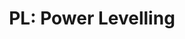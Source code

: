 ---
layout: term
title: 'PL: Power Levelling'
name: pl
description: "Montée rapide en niveaux, souvent assisté par d'autres agents, voire pendant les <a href=\"xfa\">Cross Faction</a>."
---